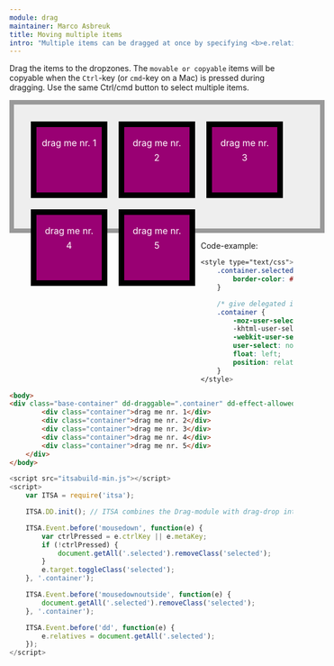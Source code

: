 ```yaml
---
module: drag
maintainer: Marco Asbreuk
title: Moving multiple items
intro: "Multiple items can be dragged at once by specifying <b>e.relatives</b> inside a before-subscriber to the <b>dd-start</b> event."
---
```


<style type="text/css">
    .base-container {
        width: 100%;
        height: 180px;
        background-color: #EEE;
        border: solid 8px #999;
        margin-bottom: 1em;
        padding: 20px;
    }
    .container {
        margin: 10px;
        height: 100px;
        width: 100px;
        background-color: #990073;
        border: 10px solid #000;
        display: inline-block;
        *display: inline;
        *zoom: 1;
        color: #FFF;
        text-align: center;
        font-size: 16px;
        line-height: 1.6em;
        padding: 16px 8px 0;
    }
    .container {
        -moz-user-select: none;
        -khtml-user-select: none;
        -webkit-user-select: none;
        user-select: none;
        float: left;
        position: relative;
    }
    .container.selected {
        border-color: #AAA;
    }
</style>

Drag the items to the dropzones. The `movable or copyable` items will be copyable when the `Ctrl`-key (or `cmd`-key on a Mac) is pressed during dragging. Use the same Ctrl/cmd button to select multiple items.

<div class="base-container" dd-draggable=".container" dd-effect-allowed="all">
    <div class="container">drag me nr. 1</div>
    <div class="container">drag me nr. 2</div>
    <div class="container">drag me nr. 3</div>
    <div class="container">drag me nr. 4</div>
    <div class="container">drag me nr. 5</div>
</div>

<p class="spaced">Code-example:</p>

```css
<style type="text/css">
    .container.selected {
        border-color: #AAA;
    }

    /* give delegated items the same CSS as [draggable]: */
    .container {
        -moz-user-select: none;
        -khtml-user-select: none;
        -webkit-user-select: none;
        user-select: none;
        float: left;
        position: relative;
    }
</style>
```

```html
<body>
<div class="base-container" dd-draggable=".container" dd-effect-allowed="all">
        <div class="container">drag me nr. 1</div>
        <div class="container">drag me nr. 2</div>
        <div class="container">drag me nr. 3</div>
        <div class="container">drag me nr. 4</div>
        <div class="container">drag me nr. 5</div>
    </div>
</body>
```

```js
<script src="itsabuild-min.js"></script>
<script>
    var ITSA = require('itsa');

    ITSA.DD.init(); // ITSA combines the Drag-module with drag-drop into ITSA.DD

    ITSA.Event.before('mousedown', function(e) {
        var ctrlPressed = e.ctrlKey || e.metaKey;
        if (!ctrlPressed) {
            document.getAll('.selected').removeClass('selected');
        }
        e.target.toggleClass('selected');
    }, '.container');

    ITSA.Event.before('mousedownoutside', function(e) {
        document.getAll('.selected').removeClass('selected');
    }, '.container');

    ITSA.Event.before('dd', function(e) {
        e.relatives = document.getAll('.selected');
    });
</script>
```

<script src="../../dist/itsabuild-min.js"></script>
<script>
    var ITSA = require('itsa');

    ITSA.DD.init(); // ITSA combines the Drag-module with drag-drop into ITSA.DD

    ITSA.Event.before('mousedown', function(e) {
        var ctrlPressed = e.ctrlKey || e.metaKey;
        if (!ctrlPressed) {
            document.getAll('.selected').removeClass('selected');
        }
        e.target.toggleClass('selected');
    }, '.container');

    ITSA.Event.before('mousedownoutside', function(e) {
        document.getAll('.selected').removeClass('selected');
    }, '.container');

    ITSA.Event.before('dd', function(e) {
        e.relatives = document.getAll('.selected');
    });
</script>
